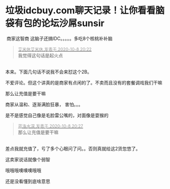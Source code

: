 # 垃圾idcbuy.com聊天记录！让你看看脑袋有包的论坛沙屌sunsir


<img src="static/image/smiley/yct/022.gif" smilieid="42" border="0" alt="" /> 商家这智商 这脑子还搞IDC。。。。。多吃8个核桃补补脑

<div class="quote"><blockquote><font size="2"><a href="https://www.hostloc.com/forum.php?mod=redirect&amp;goto=findpost&amp;pid=9273109&amp;ptid=752088" target="_blank"><font color="#999999">艾米休艾米休 发表于 2020-10-8 20:22</font></a></font><br />
我觉得这句话是起火点</blockquote></div><br />
本来。下面几句话不说我不会来怼这个2B。

不爱评论。但这个讲真的是商家有点闲的了。不卖而且没有的套餐调戏我们干嘛

那么让充值是要干嘛

商家从温和、逐渐满脸狂暴， 害怕。。。

是不是感觉自己像是毛脸雷公嘴的，对面像是耍猴的<img src="static/image/smiley/default/smile.gif" smilieid="1" border="0" alt="" />

<div class="quote"><blockquote><font size="2"><a href="https://www.hostloc.com/forum.php?mod=redirect&amp;goto=findpost&amp;pid=9273139&amp;ptid=752088" target="_blank"><font color="#999999">蓝洛水深 发表于 2020-10-8 20:27</font></a></font><br />
那么让充值是要干嘛</blockquote></div><br />
差点我就充值了，亏了多个心眼问了问。。否则真就给这2货忽悠了。

这卖家说话就像个弱智<img id="aimg_w999F" onclick="zoom(this, this.src, 0, 0, 0)" class="zoom" src="https://cdn.jsdelivr.net/gh/hishis/forum-master/public/images/patch.gif" onmouseover="img_onmouseoverfunc(this)" onload="thumbImg(this)" border="0" alt="" />

哦哦哦噢噢噢哦哦

还是没看懂到底啥意思
